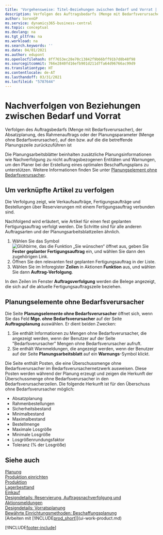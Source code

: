 ```yaml
---
title: 'Vorgehensweise: Titel-Beziehungen zwischen Bedarf und Vorrat | Microsoft Docs'
description: Verfolgen des Auftragsbedarfs (Menge mit Bedarfsverursacher), der Absatzplanung, des Rahmenauftrags oder der Planungsparameter (Menge ohne Bedarfsverursacher), auf den bzw. auf die die betreffende Planungszeile zurückzuführen ist
author: SorenGP
ms.service: dynamics365-business-central
ms.topic: conceptual
ms.devlang: na
ms.tgt_pltfrm: na
ms.workload: na
ms.search.keywords: ''
ms.date: 04/01/2021
ms.author: edupont
ms.openlocfilehash: 8ff7653ec28e70c13842f9b66bff91b7d8b48f98
ms.sourcegitcommit: 766e2840fd16efb901d211d7fa64d96766ac99d9
ms.translationtype: HT
ms.contentlocale: de-AT
ms.lasthandoff: 03/31/2021
ms.locfileid: "5787644"
---
```

# <a name="track-relations-between-demand-and-supply"></a>Nachverfolgen von Beziehungen zwischen Bedarf und Vorrat
Verfolgen des Auftragsbedarfs (Menge mit Bedarfsverursacher), der Absatzplanung, des Rahmenauftrags oder der Planungsparameter (Menge ohne Bedarfsverursacher), auf den bzw. auf die die betreffende Planungszeile zurückzuführen ist

Die Planungsarbeitsblätter beinhalten zusätzliche Planungsinformationen wie Nachverfolgung zu nicht auftragsbezogenen Entitäten und Warnungen, um den Planer bei der Erstellung eines optimalen Beschaffungsplans zu unterstützen. Weitere Informationen finden Sie unter [Planungselement ohne Bedarfsverursacher](production-how-track-demand-supply.md#untracked-planning-elements).

## <a name="to-track-linked-items"></a>Um verknüpfte Artikel zu verfolgen
Die Verfolgung zeigt, wie Verkaufsaufträge, Fertigungsaufträge und Bestellungen über Reservierungen mit einem Fertigungsauftrag verbunden sind.

Nachfolgend wird erläutert, wie Artikel für einen fest geplanten Fertigungsauftrag verfolgt werden. Die Schritte sind für alle anderen Auftragsarten und der Planungsarbeitsblattzeilen ähnlich.

1. Wählen Sie das Symbol ![Glühbirne, das die Funktion „Sie wünschen“ öffnet](media/ui-search/search_small.png "Tell Me-Funktion") aus, geben Sie **Fester geplanter Fertigungsauftrag** ein, und wählen Sie dann den zugehörigen Link.
2. Öffnen Sie den relevanten fest geplanten Fertigungsauftrag in der Liste.
3. Wählen Sie im Inforegister **Zeilen** in Aktionen **Funktion** aus, und wählen Sie dann **Auftrag-Verfolgung**.

In den Zeilen im Fenster  **Auftragsverfolgung** werden die Belege angezeigt, die sich auf die aktuelle Fertigungsauftragszeile beziehen.

## <a name="untracked-planning-elements"></a>Planungselemente ohne Bedarfsverursacher
Die Seite **Planungselemente ohne Bedarfsverursacher** öffnet sich, wenn Sie das Feld **Mge. ohne Bedarfsverursacher** auf der Seite **Auftragsplanung** auswählen. Er dient beiden Zwecken:

1. Sie enthält Informationen zu Mengen ohne Bedarfsverursacher, die angezeigt werden, wenn der Benutzer auf der Seite "Bedarfsverursacher" Mengen ohne Bedarfsverursacher aufruft.
2. Sie enthält Warnmeldungen, die angezeigt werden, wenn der Benutzer auf der Seite **Planungsarbeitsblatt** auf ein **Warnungs**-Symbol klickt.

Die Seite enthält Posten, die eine Überschussmenge ohne Bedarfsverursacher im Bedarfsverursachernetzwerk ausweisen. Diese Posten werden während der Planung erzeugt und zeigen die Herkunft der Überschussmenge ohne Bedarfsverursacher in den Bedarfsverursacherzeilen. Die folgende Herkunft ist für den Überschuss ohne Bedarfsverursacher möglich:

- Absatzplanung
- Rahmenbestellungen
- Sicherheitsbestand
- Minimalbestand
- Maximalbestand
- Bestellmenge
- Maximale Losgröße
- Minimale Losgröße
- Losgrößenrundungsfaktor
- Toleranz (% der Losgröße)

## <a name="see-also"></a>Siehe auch  
[Planung](production-planning.md)   
[Produktion einrichten](production-configure-production-processes.md)  
[Produktion](production-manage-manufacturing.md)    
[Lagerbesttand](inventory-manage-inventory.md)  
[Einkauf](purchasing-manage-purchasing.md)  
[Designdetails: Reservierung, Auftragsnachverfolgung und Aktionsmeldungen](design-details-reservation-order-tracking-and-action-messaging.md)  
[Designdetails: Vorratsplanung](design-details-supply-planning.md)   
[Bewährte Einrichtungsmethoden: Beschaffungsplanung](setup-best-practices-supply-planning.md)  
[Arbeiten mit [!INCLUDE[prod_short](includes/prod_short.md)]](ui-work-product.md)


[!INCLUDE[footer-include](includes/footer-banner.md)]